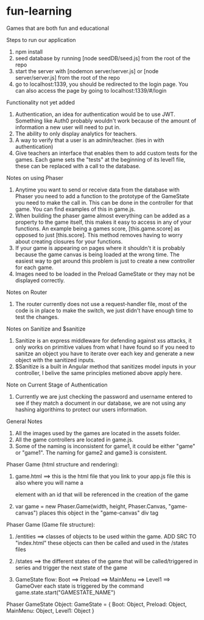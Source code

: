 # fun-learning
Games that are both fun and educational


Steps to run our application
  1. npm install
  2. seed database by running [node seedDB/seed.js] from the root of the repo
  3. start the server with [nodemon server/server.js] or [node server/server.js] from the root of the repo
  4. go to localhost:1339, you should be redirected to the login page. You can also access the page by going to localhost:1339/#/login

Functionality not yet added
  1. Authentication, an idea for authentication would be to use JWT. Something like Auth0 probably wouldn't work because of the amount of information a new user will need to put in.
  2. The ability to only display analytics for teachers.
  3. A way to verify that a user is an admin/teacher. (ties in with authentication)
  4. Give teachers an interface that enables them to add custom tests for the games. Each game sets the "tests" at the beginning of its level1 file, these can be replaced with a call to the database.

Notes on using Phaser
  1. Anytime you want to send or receive data from the database with Phaser you need to add a function to the prototype of the GameState you need to make the call in. This can be done in the controller for that game. You can find examples of this in game.js.
  2. When building the phaser game almost everything can be added as a property to the game itself, this makes it easy to access in any of your functions. An example being a games score, [this.game.score] as opposed to just [this.score]. This method removes having to worry about creating closures for your functions.
  3. If your game is appearing on pages where it shouldn't it is probably because the game canvas is being loaded at the wrong time. The easiest way to get around this problem is just to create a new controller for each game.
  4. Images need to be loaded in the Preload GameState or they may not be displayed correctly.

Notes on Router
  1. The router currently does not use a request-handler file, most of the code is in place to make the switch, we just didn't have enough time to test the changes.

Notes on Sanitize and $sanitize
  1. Sanitize is an express middleware for defending against xss attacks, it only works on primitive values from what I have found so if you need to sanitze an object you have to iterate over each key and generate a new object with the sanitized inputs.
  2. $Sanitize is a built in Angular method that sanitizes model inputs in your controller, I belive the same principles metioned above apply here.

Note on Current Stage of Authentication
  1. Currently we are just checking the password and username entered to see if they match a document in our database, we are not using any hashing algorithims to protect our users information.

General Notes
  1. All the images used by the games are located in the assets folder.
  2. All the game controllers are located in game.js.
  3. Some of the naming is inconsistent for game1, it could be either "game" or "game1". The naming for game2 and game3 is consistent.


Phaser Game (html structure and rendering):
  1. game.html ==>  this is the html file that you link to your app.js file
                    this is also where you will name a <div id=game-canvas></div> element with an id that will be referenced in the creation of the game

  2. var game = new Phaser.Game(width, height, Phaser.Canvas, "game-canvas")
                    places this object in the "game-canvas" div tag


Phaser Game (Game file structure):
  1. /entities ==>  classes of objects to be used within the game. ADD SRC TO "index.html"
                    these objects can then be called and used in the /states files

  2. /states ==>  the different states of the game that will be called/triggered in series and
                  trigger the next state of the game

  3. GameState flow: Boot ==> Preload ==> MainMenu ==> Level1 ==> GameOver
                     each state is triggered by the command game.state.start("GAMESTATE_NAME")

Phaser GameState Object:
  GameState =
    {
      Boot: Object,
      Preload: Object,
      MainMenu: Object,
      Level1: Object
    }






